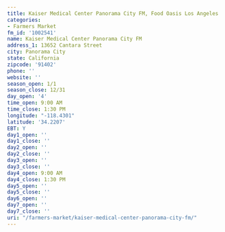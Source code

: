 ```yaml
---
title: Kaiser Medical Center Panorama City FM, Food Oasis Los Angeles
categories:
- Farmers Market
fm_id: '1002541'
name: Kaiser Medical Center Panorama City FM
address_1: 13652 Cantara Street
city: Panorama City
state: California
zipcode: '91402'
phone: ''
website: ''
season_open: 1/1
season_close: 12/31
day_open: '4'
time_open: 9:00 AM
time_close: 1:30 PM
longitude: "-118.4301"
latitude: '34.2207'
EBT: Y
day1_open: ''
day1_close: ''
day2_open: ''
day2_close: ''
day3_open: ''
day3_close: ''
day4_open: 9:00 AM
day4_close: 1:30 PM
day5_open: ''
day5_close: ''
day6_open: ''
day7_open: ''
day7_close: ''
uri: "/farmers-market/kaiser-medical-center-panorama-city-fm/"
---
```


